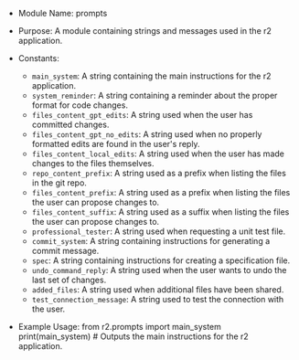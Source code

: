 - Module Name: prompts
- Purpose: A module containing strings and messages used in the r2 application.

- Constants:
    - `main_system`: A string containing the main instructions for the r2 application.
    - `system_reminder`: A string containing a reminder about the proper format for code changes.
    - `files_content_gpt_edits`: A string used when the user has committed changes.
    - `files_content_gpt_no_edits`: A string used when no properly formatted edits are found in the user's reply.
    - `files_content_local_edits`: A string used when the user has made changes to the files themselves.
    - `repo_content_prefix`: A string used as a prefix when listing the files in the git repo.
    - `files_content_prefix`: A string used as a prefix when listing the files the user can propose changes to.
    - `files_content_suffix`: A string used as a suffix when listing the files the user can propose changes to.
    - `professional_tester`: A string used when requesting a unit test file.
    - `commit_system`: A string containing instructions for generating a commit message.
    - `spec`: A string containing instructions for creating a specification file.
    - `undo_command_reply`: A string used when the user wants to undo the last set of changes.
    - `added_files`: A string used when additional files have been shared.
    - `test_connection_message`: A string used to test the connection with the user.

- Example Usage:
from r2.prompts import main_system
print(main_system)  # Outputs the main instructions for the r2 application.
